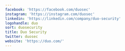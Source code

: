 ```yaml
---
facebook: 'https://facebook.com/duosec'
instagram: 'https://instagram.com/duosec'
linkedin: 'https://linkedin.com/company/duo-security'
logohandle: duo
sort: duosecurity
title: Duo Security
twitter: duosec
website: 'https://duo.com/'
---
```


